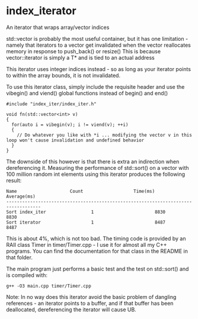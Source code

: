 # index_iterator
An iterator that wraps array/vector indices

std::vector is probably the most useful container, but it has one limitation - namely that iterators to a vector get invalidated when the vector reallocates memory in response to push_back() or resize() 
This is because vector<T>::iterator is simply a T* and is tied to an actual address

This iterator uses integer indices instead - so as long as your iterator points to within the array bounds, it is not invalidated.

To use this iterator class, simply include the requisite header and use the vibegin() and viend() global functions instead of begin() and end()

    #include "index_iter/index_iter.h"

    void fn(std::vector<int> v)
    {
      for(auto i = vibegin(v); i != viend(v); ++i)
      {
        // Do whatever you like with *i ... modifying the vector v in this loop won't cause invalidation and undefined behavior
      }
    }
  
The downside of this however is that there is extra an indirection when dereferencing it.
Measuring the performance of std::sort() on a vector with 100 million random int elements using this iterator produces the following result:

    Name                    Count                   Time(ms)                Average(ms)
    -----------------------------------------------------------------------------------
    Sort index_iter                 1                       8830                    8830
    Sort iterator                   1                       8487                    8487
    
This is about 4%, which is not too bad.
The timing code is provided by an RAII class Timer in timer/Timer.cpp - I use it for almost all my C++ programs.
You can find the documentation for that class in the README in that folder. 

The main program just performs a basic test and the test on std::sort() and is compiled with:

    g++ -O3 main.cpp timer/Timer.cpp
    
Note: 
In no way does this iterator avoid the basic problem of dangling references - an iterator points to a buffer, and if that buffer has been deallocated, dereferencing the iterator will cause UB.



